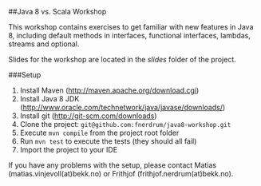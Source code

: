 ##Java 8 vs. Scala Workshop

This workshop contains exercises to get familiar with new features in Java 8, including default methods in interfaces, functional interfaces, lambdas, streams and optional. 

Slides for the workshop are located in the _slides_ folder of the project.

###Setup
1. Install Maven (http://maven.apache.org/download.cgi)
2. Install Java 8 JDK (http://www.oracle.com/technetwork/java/javase/downloads/)
3. Install git (http://git-scm.com/downloads)
4. Clone the project: `git@github.com:fnerdrum/java8-workshop.git`
5. Execute `mvn compile` from the project root folder
6. Run `mvn test` to execute the tests (they should all fail)
7. Import the project to your IDE

If you have any problems with the setup, please contact Matias (matias.vinjevoll(at)bekk.no) or Frithjof (frithjof.nerdrum(at)bekk.no).
